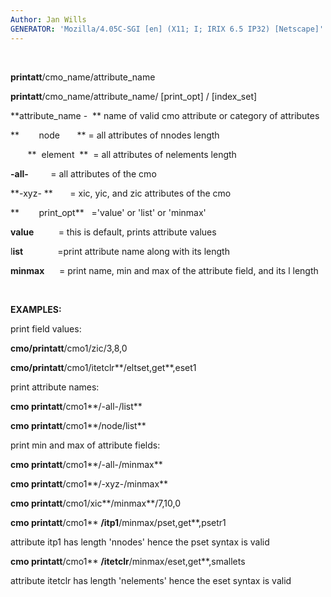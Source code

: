 ```yaml
---
Author: Jan Wills
GENERATOR: 'Mozilla/4.05C-SGI [en] (X11; I; IRIX 6.5 IP32) [Netscape]'
---
```


  

 **printatt**/cmo\_name/attribute\_name

 **printatt**/cmo\_name/attribute\_name/ [print\_opt] /
 [index\_set]

  **attribute\_name -  ** name of valid cmo attribute or category of
  attributes

 **        node       ** = all attributes of nnodes length

        **  element  **  = all attributes of nelements length

  **-all-**         = all attributes of the cmo

  **-xyz- **       = xic, yic, and zic attributes of the cmo

 **        print\_opt**   ='value' or 'list' or 'minmax'

  **value**          = this is default, prints attribute values

  l**ist**              =print attribute name along with its length

  **minmax**      = print name, min and max of the attribute field,
  and its l length

   

 **EXAMPLES:**

 print field values:

 **cmo/printatt**/cmo1/zic/3,8,0

 **cmo/printatt**/cmo1/itetclr**/eltset,get**,eset1

 print attribute names:

 **cmo printatt**/cmo1**/-all-/list**

 **cmo printatt**/cmo1**/node/list**

 print min and max of attribute fields:

 **cmo printatt**/cmo1**/-all-/minmax**

 **cmo printatt**/cmo1**/-xyz-/minmax**

 **cmo printatt**/cmo1/xic**/minmax**/7,10,0

 **cmo printatt**/cmo1** **/itp1**/minmax/pset,get**,psetr1

 attribute itp1 has length 'nnodes' hence the pset syntax is valid

 **cmo printatt**/cmo1** **/itetclr**/minmax/eset,get**,smallets

 attribute itetclr has length 'nelements' hence the eset syntax is
 valid

  

